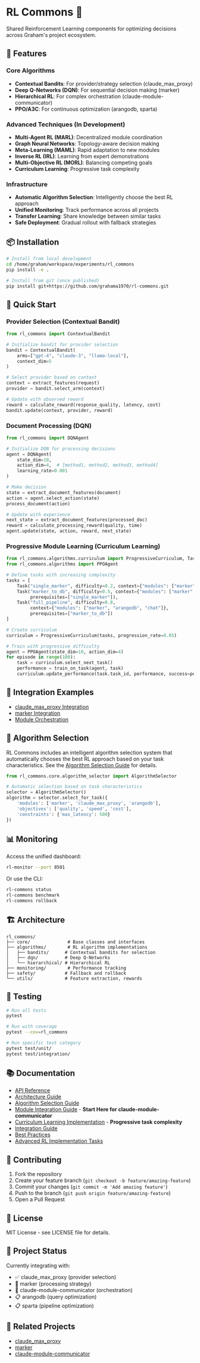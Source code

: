 # RL Commons 🤖

Shared Reinforcement Learning components for optimizing decisions across Graham's project ecosystem.

## 🚀 Features

### Core Algorithms
- **Contextual Bandits**: For provider/strategy selection (claude_max_proxy)
- **Deep Q-Networks (DQN)**: For sequential decision making (marker)
- **Hierarchical RL**: For complex orchestration (claude-module-communicator)
- **PPO/A3C**: For continuous optimization (arangodb, sparta)

### Advanced Techniques (In Development)
- **Multi-Agent RL (MARL)**: Decentralized module coordination
- **Graph Neural Networks**: Topology-aware decision making
- **Meta-Learning (MAML)**: Rapid adaptation to new modules
- **Inverse RL (IRL)**: Learning from expert demonstrations
- **Multi-Objective RL (MORL)**: Balancing competing goals
- **Curriculum Learning**: Progressive task complexity

### Infrastructure
- **Automatic Algorithm Selection**: Intelligently choose the best RL approach
- **Unified Monitoring**: Track performance across all projects
- **Transfer Learning**: Share knowledge between similar tasks
- **Safe Deployment**: Gradual rollout with fallback strategies

## 📦 Installation

```bash
# Install from local development
cd /home/graham/workspace/experiments/rl_commons
pip install -e .

# Install from git (once published)
pip install git+https://github.com/grahama1970/rl-commons.git
```

## 🎯 Quick Start

### Provider Selection (Contextual Bandit)
```python
from rl_commons import ContextualBandit

# Initialize bandit for provider selection
bandit = ContextualBandit(
    arms=["gpt-4", "claude-3", "llama-local"],
    context_dim=5
)

# Select provider based on context
context = extract_features(request)
provider = bandit.select_arm(context)

# Update with observed reward
reward = calculate_reward(response_quality, latency, cost)
bandit.update(context, provider, reward)
```

### Document Processing (DQN)
```python
from rl_commons import DQNAgent

# Initialize DQN for processing decisions
agent = DQNAgent(
    state_dim=10,
    action_dim=4,  # [method1, method2, method3, method4]
    learning_rate=0.001
)

# Make decision
state = extract_document_features(document)
action = agent.select_action(state)
process_document(action)

# Update with experience
next_state = extract_document_features(processed_doc)
reward = calculate_processing_reward(quality, time)
agent.update(state, action, reward, next_state)
```

### Progressive Module Learning (Curriculum Learning)
```python
from rl_commons.algorithms.curriculum import ProgressiveCurriculum, Task
from rl_commons.algorithms import PPOAgent

# Define tasks with increasing complexity
tasks = [
    Task("single_marker", difficulty=0.2, context={"modules": ["marker"]}),
    Task("marker_to_db", difficulty=0.5, context={"modules": ["marker", "arangodb"]},
         prerequisites=["single_marker"]),
    Task("full_pipeline", difficulty=0.8, 
         context={"modules": ["marker", "arangodb", "chat"]},
         prerequisites=["marker_to_db"])
]

# Create curriculum
curriculum = ProgressiveCurriculum(tasks, progression_rate=0.05)

# Train with progressive difficulty
agent = PPOAgent(state_dim=10, action_dim=4)
for episode in range(100):
    task = curriculum.select_next_task()
    performance = train_on_task(agent, task)
    curriculum.update_performance(task.task_id, performance, success=performance > 0.7)
```

## 🔗 Integration Examples

- [claude_max_proxy Integration](docs/examples/claude_max_proxy_integration.md)
- [marker Integration](docs/examples/marker_integration.md)
- [Module Orchestration](docs/examples/module_orchestration.md)

## 🧠 Algorithm Selection

RL Commons includes an intelligent algorithm selection system that automatically chooses the best RL approach based on your task characteristics. See the [Algorithm Selection Guide](docs/guides/algorithm_selection_guide.md) for details.

```python
from rl_commons.core.algorithm_selector import AlgorithmSelector

# Automatic selection based on task characteristics
selector = AlgorithmSelector()
algorithm = selector.select_for_task({
    'modules': ['marker', 'claude_max_proxy', 'arangodb'],
    'objectives': ['quality', 'speed', 'cost'],
    'constraints': {'max_latency': 500}
})
```

## 📊 Monitoring

Access the unified dashboard:
```bash
rl-monitor --port 8501
```

Or use the CLI:
```bash
rl-commons status
rl-commons benchmark
rl-commons rollback
```

## 🏗️ Architecture

```
rl_commons/
├── core/              # Base classes and interfaces
├── algorithms/        # RL algorithm implementations
│   ├── bandits/      # Contextual bandits for selection
│   ├── dqn/          # Deep Q-Networks
│   └── hierarchical/ # Hierarchical RL
├── monitoring/        # Performance tracking
├── safety/           # Fallback and rollback
└── utils/            # Feature extraction, rewards
```

## 🧪 Testing

```bash
# Run all tests
pytest

# Run with coverage
pytest --cov=rl_commons

# Run specific test category
pytest test/unit/
pytest test/integration/
```

## 📚 Documentation

- [API Reference](docs/api/)
- [Architecture Guide](docs/architecture/)
- [Algorithm Selection Guide](docs/guides/algorithm_selection_guide.md)
- [Module Integration Guide](docs/MODULE_INTEGRATION_GUIDE.md) - **Start Here for claude-module-communicator**
- [Curriculum Learning Implementation](docs/CURRICULUM_LEARNING_IMPLEMENTATION.md) - **Progressive task complexity**
- [Integration Guide](docs/guides/integration.md)
- [Best Practices](docs/guides/best_practices.md)
- [Advanced RL Implementation Tasks](docs/tasks/034_Advanced_RL_Techniques_Implementation.md)

## 🤝 Contributing

1. Fork the repository
2. Create your feature branch (`git checkout -b feature/amazing-feature`)
3. Commit your changes (`git commit -m 'Add amazing feature'`)
4. Push to the branch (`git push origin feature/amazing-feature`)
5. Open a Pull Request

## 📄 License

MIT License - see LICENSE file for details.

## 🎯 Project Status

Currently integrating with:
- ✅ claude_max_proxy (provider selection)
- 🚧 marker (processing strategy)
- 🚧 claude-module-communicator (orchestration)
- 📋 arangodb (query optimization)
- 📋 sparta (pipeline optimization)

## 🔗 Related Projects

- [claude_max_proxy](https://github.com/grahama1970/claude_max_proxy)
- [marker](https://github.com/grahama1970/marker)
- [claude-module-communicator](https://github.com/grahama1970/claude-module-communicator)
